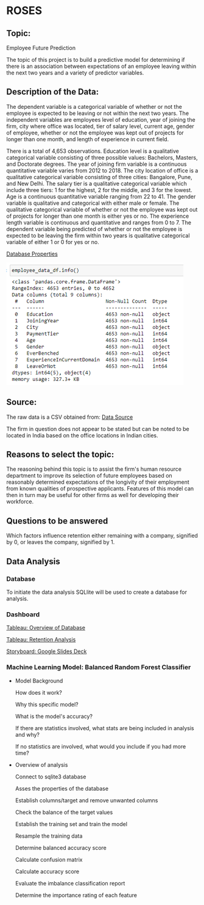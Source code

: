 # ROSES

## Topic:

Employee Future Prediction

The topic of this project is to build a predictive model for determining if there is an association between expectations of an employee leaving within the next two years and a variety of predictor variables. 

## Description of the Data:
The dependent variable is a categorical variable of whether or not the employee is expected to be leaving or not within the next two years. The independent variables are employees level of education, year of joining the firm, city where office was located, tier of salary level, current age, gender of employee, whether or not the employee was kept out of projects for longer than one month, and length of experience in current field.

There is a total of 4,653 observations. Education level is a qualitative categorical variable consisting of three possible values: Bachelors, Masters, and Doctorate degrees. The year of joining firm variable is a continuous quantitative variable varies from 2012 to 2018. The city location of office is a qualitative categorical variable consisting of three cities: Bangalore, Pune, and New Delhi. The salary tier is a qualitative categorical variable which include three tiers: 1 for the highest, 2 for the middle, and 3 for the lowest. Age is a continuous quantitative variable ranging from 22 to 41. The gender variable is qualitative and categorical with either male or female. The qualitative categorical variable of whether or not the employee was kept out of projects for longer than one month is either yes or no. The experience length variable is continuous and quantitative and ranges from 0 to 7. The dependent variable being predicted of whether or not the employee is expected to be leaving the firm within two years is qualitative categorical variable of either 1 or 0 for yes or no.

[Database Properties](df_properties.PNG)

![Database Properties](Images/df_properties.PNG)


## Source:
The raw data is a CSV obtained from: 
[Data Source](https://www.kaggle.com/datasets/tejashvi14/employee-future-prediction)

The firm in question does not appear to be stated but can be noted to be located in India based on the office locations in Indian cities.

## Reasons to select the topic:
The reasoning behind this topic is to assist the firm's human resource department to improve its selection of future employees based on reasonably determined expectations of the longivity of their employment from known qualities of prospective applicants. Features of this model can then in turn may be useful for other firms as well for developing their workforce.

## Questions to be answered 
Which factors influence retention either remaining with a company, signified by 0, or leaves the company, signified by 1.

## Data Analysis 

### Database
  To initiate the data analysis SQLlite will be used to create a database for analysis.

### Dashboard

[Tableau: Overview of Database](https://public.tableau.com/views/Overview_16731458673560/OVERVIEW_1?:language=en-US&:display_count=n&:origin=viz_share_link)

[Tableau: Retention Analysis](https://public.tableau.com/views/Retention_16732215158480/Retention?:language=en-US&:display_count=n&:origin=viz_share_link)

[Storyboard: Google Slides Deck](https://docs.google.com/presentation/d/1MwUGWD0oV54u0reO5Xjkq1sKSW_22-Wau55gW6GMRZY/edit?usp=sharing)


### Machine Learning Model: Balanced Random Forest Classifier 
  * Model Background 
    
    How does it work?
    
    Why this specific model?
    
    What is the model's accuracy?
    
    If there are statistics involved, what stats are being included in analysis and why?
    
    If no statistics are involved, what would you include if you had more time?
 
 * Overview of analysis  
    
    Connect to sqlite3 database
    
    Asses the properties of the database
    
    Establish columns/target and remove unwanted columns
    
    Check the balance of the target values
    
    Establish the training set and train the model
    
    Resample the training data
    
    Determine balanced accuracy score
    
    Calculate confusion matrix
    
    Calculate accuracy score
    
    Evaluate the imbalance classification report
    
    Determine the importance rating of each feature

